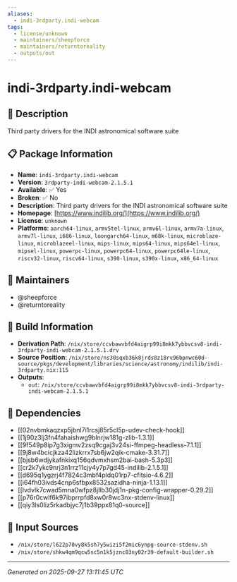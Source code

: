 ```yaml
---
aliases:
  - indi-3rdparty.indi-webcam
tags:
  - license/unknown
  - maintainers/sheepforce
  - maintainers/returntoreality
  - outputs/out
---
```


# indi-3rdparty.indi-webcam

## 📝 Description

Third party drivers for the INDI astronomical software suite

## 📋 Package Information

- **Name**: `indi-3rdparty.indi-webcam`
- **Version**: `3rdparty-indi-webcam-2.1.5.1`
- **Available**: ✅ Yes
- **Broken**: ✅ No
- **Description**: Third party drivers for the INDI astronomical software suite
- **Homepage**: [https://www.indilib.org/](https://www.indilib.org/)
- **License**: `unknown`
- **Platforms**: `aarch64-linux`, `armv5tel-linux`, `armv6l-linux`, `armv7a-linux`, `armv7l-linux`, `i686-linux`, `loongarch64-linux`, `m68k-linux`, `microblaze-linux`, `microblazeel-linux`, `mips-linux`, `mips64-linux`, `mips64el-linux`, `mipsel-linux`, `powerpc-linux`, `powerpc64-linux`, `powerpc64le-linux`, `riscv32-linux`, `riscv64-linux`, `s390-linux`, `s390x-linux`, `x86_64-linux`
## 👥 Maintainers

- @sheepforce
- @returntoreality


## 🔧 Build Information

- **Derivation Path**: `/nix/store/ccvbawvbfd4aigrp99i8mkk7ybbvcsv8-indi-3rdparty-indi-webcam-2.1.5.1.drv`
- **Source Position**: `/nix/store/ns30sqxb36k8jrds8z18rv96bpnwc60d-source/pkgs/development/libraries/science/astronomy/indilib/indi-3rdparty.nix:115`
- **Outputs**:
  - `out`:  `/nix/store/ccvbawvbfd4aigrp99i8mkk7ybbvcsv8-indi-3rdparty-indi-webcam-2.1.5.1`

## 🔗 Dependencies

- [[02nvbmkaqzxp5jbnl7i1rcsj85r5cl5p-udev-check-hook]]
- [[1j90z3lj3fn4fahaishwg9blnrjw181g-zlib-1.3.1]]
- [[9f549p8ip7g3xigmv2zsq9cgaj3v24si-ffmpeg-headless-7.1.1]]
- [[9j8w4bcicjkza42lizkrrx7sb6jw2qik-cmake-3.31.7]]
- [[bjsb6wdjykafnkixq156qdvmxhsm2bai-bash-5.3p3]]
- [[cr2k7ykc9nrj3n1rrz11cjy4y7p7gd45-indilib-2.1.5.1]]
- [[d695q1ygzrj4f7824c3mbf4pldq01rp7-cfitsio-4.6.2]]
- [[i64fh03ivds4cnp6sfbpx8532sazidha-ninja-1.13.1]]
- [[lvdvlk7cwad5mna0wfpz8jllb30jdj1n-pkg-config-wrapper-0.29.2]]
- [[p76r0cwlf6k97ibprrpfd8xw0r8wc3nx-stdenv-linux]]
- [[qiy3ls0liz5rkadbjyc7j1b39ppx81q0-source]]

## 📁 Input Sources

- `/nix/store/l622p70vy8k5sh7y5wizi5f2mic6ynpg-source-stdenv.sh`
- `/nix/store/shkw4qm9qcw5sc5n1k5jznc83ny02r39-default-builder.sh`

---
*Generated on 2025-09-27 13:11:45 UTC*
